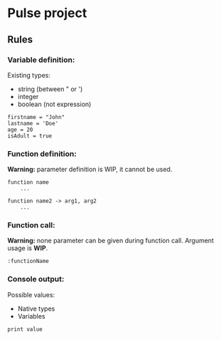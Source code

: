 # Pulse project

## Rules

### Variable definition:
Existing types:
- string (between " or ')
- integer
- boolean (not expression)
```text
firstname = "John"
lastname = 'Doe'
age = 20
isAdult = true
```

### Function definition:
**Warning:** parameter definition is WIP, it cannot be used.
```text
function name
    ...
    
function name2 -> arg1, arg2
    ...
```

### Function call:
**Warning:** none parameter can be given during function call. 
Argument usage is **WIP**.
```text
:functionName
```

### Console output:
Possible values:
- Native types
- Variables
```text
print value
```